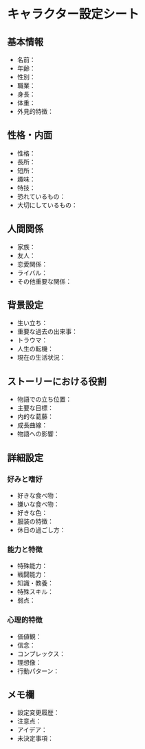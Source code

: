 # キャラクター設定シート

## 基本情報
- 名前：
- 年齢：
- 性別：
- 職業：
- 身長：
- 体重：
- 外見的特徴：

## 性格・内面
- 性格：
- 長所：
- 短所：
- 趣味：
- 特技：
- 恐れているもの：
- 大切にしているもの：

## 人間関係
- 家族：
- 友人：
- 恋愛関係：
- ライバル：
- その他重要な関係：

## 背景設定
- 生い立ち：
- 重要な過去の出来事：
- トラウマ：
- 人生の転機：
- 現在の生活状況：

## ストーリーにおける役割
- 物語での立ち位置：
- 主要な目標：
- 内的な葛藤：
- 成長曲線：
- 物語への影響：

## 詳細設定
### 好みと嗜好
- 好きな食べ物：
- 嫌いな食べ物：
- 好きな色：
- 服装の特徴：
- 休日の過ごし方：

### 能力と特徴
- 特殊能力：
- 戦闘能力：
- 知識・教養：
- 特殊スキル：
- 弱点：

### 心理的特徴
- 価値観：
- 信念：
- コンプレックス：
- 理想像：
- 行動パターン：

## メモ欄
- 設定変更履歴：
- 注意点：
- アイデア：
- 未決定事項：
